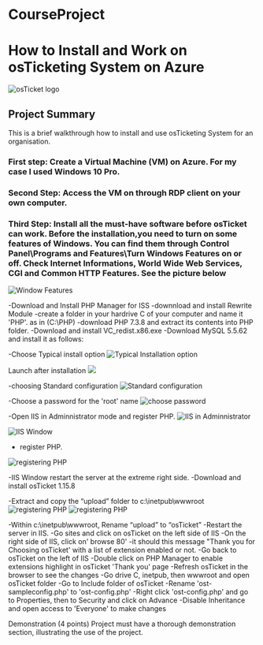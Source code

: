 # CourseProject

<h1> How to Install and Work on osTicketing System on Azure</h1>
<p align="left">
<img src="https://i.imgur.com/Clzj7Xs.png" alt="osTicket logo"/>
</p>

<h2>Project Summary</h2> 
This is a brief walkthrough how to install and use osTicketing System for an organisation.
<h3>First step: Create a Virtual Machine (VM) on Azure. For my case I used Windows 10 Pro.</h3>
<h3>Second Step: Access the VM on through RDP client on your own computer.</h3>
<h3>Third Step: Install all the must-have software before osTicket can work. Before the installation,you need to turn on some features of Windows. You can find them through Control Panel\Programs and Features\Turn Windows Features on or off. Check Internet Informations, World Wide Web Services, CGI and Common HTTP Features. See the picture below</h3>
<p align="left">
<img src="https://i.imgur.com/RsYPw50.png" alt="Window Features"/>
</p>
-Download and Install PHP Manager for ISS 
-downnload and install Rewrite Module
-create a folder in your hardrive C of your computer  and name it 'PHP'. as in (C:\PHP)
-download PHP 7.3.8 and extract its contents into PHP folder.
-Download and install VC_redist.x86.exe
-Download MySQL 5.5.62 and install it as follows:
<p align="left">
  -Choose Typical install option
  <img src="https://i.imgur.com/SEZoDMZ.png" alt="Typical Installation option"/>
</p>
<p align="left">
  Launch after installation
  <img src="https://i.imgur.com/zvzIDYa.png" />
</p>
<p align="left">
  -choosing  Standard configuration

  <img src="https://i.imgur.com/wI0yY2q.png" alt="Standard configuration"/>
</p>
<p align="left">
  -Choose a password for the 'root' name
  <img src="https://i.imgur.com/9RjVJF1.png" alt="choose password"/>
</p>
<p align="left">
  
-Open IIS in Adminnistrator mode and register PHP.
 <img src="https://i.imgur.com/Iez8cnW.png" alt="IIS in Adminnistrator"/>
</p>
<p align="left">

 <img src="https://i.imgur.com/Ko45hhQ.png" alt="IIS Window"/>
</p>
<p align="left">
  
- register PHP.
 <img src="https://i.imgur.com/dJyAp2Q.png" alt="registering PHP"/>
</p>

-IIS Window restart the server at the extreme right side.
-Download and install osTicket 1.15.8
<p align="left">
-Extract and copy the “upload” folder to c:\inetpub\wwwroot
<img src="https://i.imgur.com/q6cGIVe.png" alt="registering PHP"/>
<img src="https://i.imgur.com/Tou7Gfl.png" alt="registering PHP"/>

</p>

-Within c:\inetpub\wwwroot, Rename “upload” to “osTicket”
-Restart the  server in IIS.
-Go sites and click on osTicket on the left side of IIS
-On the  right side of  IIS, click on' browse 80'
-it should this message "Thank you for Choosing osTicket' with a list of extension enabled or not.
-Go back to osTicket on the left of IIS 
-Double click on PHP Manager to enable extensions highlight in osTicket 'Thank you' page
-Refresh osTicket in the browser to see the changes
-Go drive C, inetpub, then wwwroot and open osTicket folder
-Go to Include folder of  osTicket 
-Rename 'ost-sampleconfig.php' to 'ost-config.php'
-Right click 'ost-config.php' and go to Properties, then to Security and click on Advance 
-Disable Inheritance and open access to  'Everyone' to make changes


Demonstration (4 points)
Project must have a thorough demonstration section, illustrating the use of the project.

